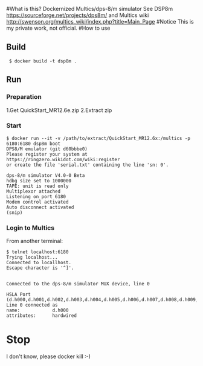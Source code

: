 #What is this?
Dockernized Multics/dps-8/m simulator
See DSP8m https://sourceforge.net/projects/dps8m/
and Multics wiki http://swenson.org/multics_wiki/index.php?title=Main_Page
#Notice
This is my private work, not official.
#How to use
## Build
`` $ docker build -t dsp8m .``
## Run
### Preparation
1.Get QuickStart_MR12.6e.zip
2.Extract zip
### Start
```
$ docker run --it -v /path/to/extract/QuickStart_MR12.6x:/multics -p 6180:6180 dsp8m boot
DPS8/M emulator (git d60bbbe0)
Please register your system at https://ringzero.wikidot.com/wiki:register
or create the file 'serial.txt' containing the line 'sn: 0'.

dps-8/m simulator V4.0-0 Beta
hdbg size set to 1000000
TAPE: unit is read only
Multiplexor attached
Listening on port 6180
Modem control activated
Auto disconnect activated
(snip)
```

### Login to Multics
From another terminal:

```
$ telnet localhost:6180
Trying localhost...
Connected to locallhost.
Escape character is '^]'.


Connected to the dps-8/m simulator MUX device, line 0

HSLA Port (d.h000,d.h001,d.h002,d.h003,d.h004,d.h005,d.h006,d.h007,d.h008,d.h009,d.h010,d.h011,d.h012,d.h013,d.h014,d.h015,d.h016,d.h017,d.h018,d.h019,d.h020,d.h021,d.h022,d.h023,d.h024,d.h025,d.h026,d.h027,d.h028,d.h029,d.h030,d.h031)?
Line 0 connected as
name:            d.h000
attributes:      hardwired
```
# Stop
I don't know, please docker kill :-)
